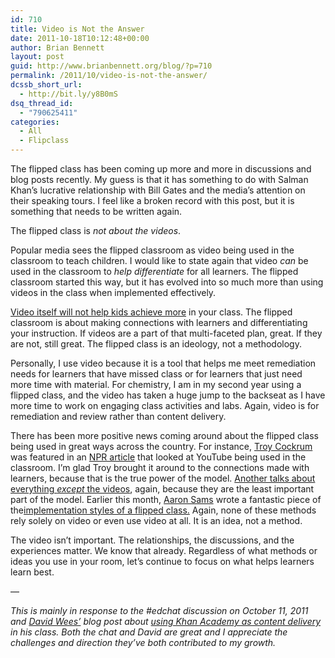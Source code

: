 ```yaml
---
id: 710
title: Video is Not the Answer
date: 2011-10-18T10:12:48+00:00
author: Brian Bennett
layout: post
guid: http://www.brianbennett.org/blog/?p=710
permalink: /2011/10/video-is-not-the-answer/
dcssb_short_url:
  - http://bit.ly/y8B0mS
dsq_thread_id:
  - "790625411"
categories:
  - All
  - Flipclass
---
```

The flipped class has been coming up more and more in discussions and blog posts recently. My guess is that it has something to do with Salman Khan&#8217;s lucrative relationship with Bill Gates and the media&#8217;s attention on their speaking tours. I feel like a broken record with this post, but it is something that needs to be written again.

The flipped class is _not about the videos_.

Popular media sees the flipped classroom as video being used in the classroom to teach children. I would like to state again that video _can_ be used in the classroom to _help differentiate_ for all learners. The flipped classroom started this way, but it has evolved into so much more than using videos in the class when implemented effectively.

[Video itself will not help kids achieve more](http://davidwees.com/content/i-tried-khan-academy) in your class. The flipped classroom is about making connections with learners and differentiating your instruction. If videos are a part of that multi-faceted plan, great. If they are not, still great. The flipped class is an ideology, not a methodology. 

Personally, I use video because it is a tool that helps me meet remediation needs for learners that have missed class or for learners that just need more time with material. For chemistry, I am in my second year using a flipped class, and the video has taken a huge jump to the backseat as I have more time to work on engaging class activities and labs. Again, video is for remediation and review rather than content delivery.

There has been more positive news coming around about the flipped class being used in great ways across the country. For instance, [Troy Cockrum](http://www.twitter.com/tcockrum) was featured in an [NPR article](https://stateimpact.npr.org/indiana/2011/10/12/how-youtube-is-changing-the-classroom/) that looked at YouTube being used in the classroom. I&#8217;m glad Troy brought it around to the connections made with learners, because that is the true power of the model. [Another talks about everything _except_ the videos](http://teach247.edublogs.org/2011/10/16/tales-from-the-flipped), again, because they are the least important part of the model. Earlier this month, [Aaron Sams](http://www.twitter.com/chemicalsams) wrote a fantastic piece of the[implementation styles of a flipped class.](http://chemicalsams.blogspot.com/2011/10/there-is-no-such-thing-as-flipped-class.html) Again, none of these methods rely solely on video or even use video at all. It is an idea, not a method.

The video isn&#8217;t important. The relationships, the discussions, and the experiences matter. We know that already. Regardless of what methods or ideas you use in your room, let&#8217;s continue to focus on what helps learners learn best.

&#8212;
  
_This is mainly in response to the #edchat discussion on October 11, 2011 and [David Wees&#8217;](http://www.twitter.com/davidwees) blog post about [using Khan Academy as content delivery](http://davidwees.com/content/i-tried-khan-academy) in his class. Both the chat and David are great and I appreciate the challenges and direction they&#8217;ve both contributed to my growth._